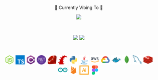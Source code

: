 

<!--
**JinBean/JinBean** is a ✨ _special_ ✨ repository because its `README.md` (this file) appears on your GitHub profile.

Here are some ideas to get you started:

- 🔭 I’m currently working on ...
- 🌱 I’m currently learning ...
- 👯 I’m looking to collaborate on ...
- 🤔 I’m looking for help with ...
- 💬 Ask me about ...
- 📫 How to reach me: ...
- 😄 Pronouns: ...
- ⚡ Fun fact: ...
-->

<div align="center">
  <h2></h2>
  </br>
  <p>🎵 Currently Vibing To 🎵</p>
  <img height=120 src="https://novatorem-a09y08ca4-jinbean.vercel.app/api/spotify/?background_color=242533&border_color=ffffff"/>
</div>


<div align="center">
  <h2></h2>
  </br>
  <picture float="left">
    <img height="180" src="https://github-readme-stats.vercel.app/api/top-langs/?username=JinBean&theme=radical&count_private=true&langs_count=8&layout=compact&hide=c%2B%2B,SCSS,Tcl,CSS,HTML,Powershell&exclude_repo=Unity-Bluetooth-IOS"/>
  </picture>
  <picture float="right">
    <img height="180" src="https://github-readme-stats.vercel.app/api?username=JinBean&theme=radical&show_icons=true&include_all_commits=true&count_private=true&custom_title=Github%20Stats" />
  </picture>
</div>

</br>




<h2></h2>
<p align="center">
<picture>
  <img src="https://raw.githubusercontent.com/devicons/devicon/master/icons/nodejs/nodejs-original.svg" alt="angular-js" width="30" height="30" />
</picture>
<picture>
  <img src="https://raw.githubusercontent.com/devicons/devicon/master/icons/typescript/typescript-original.svg" alt="typescript" width="30" height="30" />
</picture>
<picture>
  <img src="https://raw.githubusercontent.com/devicons/devicon/master/icons/csharp/csharp-original.svg" alt="bootstrap" width="30" height="30" />
</picture>
<picture>
  <img src="https://raw.githubusercontent.com/devicons/devicon/master/icons/dotnetcore/dotnetcore-original.svg" alt=".NET" width="30" height="30" />
</picture>
<picture>
  <img src="https://raw.githubusercontent.com/devicons/devicon/master/icons/ruby/ruby-original.svg" alt="travis" width="30" height="30" />
</picture>
<picture>
  <img src="https://raw.githubusercontent.com/devicons/devicon/master/icons/rails/rails-plain.svg" alt="travis" width="30" height="30" />
</picture>
<picture>
  <img src="https://raw.githubusercontent.com/devicons/devicon/master/icons/python/python-original.svg" alt="python" width="30" height="30" />
</picture>
<picture>
  <img src="https://raw.githubusercontent.com/devicons/devicon/master/icons/java/java-original.svg" alt="java" width="30" height="30" />
</picture>
<picture>
  <img src="https://raw.githubusercontent.com/github/explore/80688e429a7d4ef2fca1e82350fe8e3517d3494d/topics/aws/aws.png" alt="aws" width="30" height="30" />
</picture>
<picture>
  <img src="https://raw.githubusercontent.com/devicons/devicon/master/icons/googlecloud/googlecloud-original.svg" alt="Docker" width="30" height="30" />
</picture>
<picture>
  <img src="https://raw.githubusercontent.com/devicons/devicon/master/icons/docker/docker-original.svg" alt="Docker" width="30" height="30" />
</picture>
<picture>
  <img src="https://raw.githubusercontent.com/devicons/devicon/master/icons/mongodb/mongodb-original.svg" alt="mongodb" width="30" height="30" />
</picture>
<picture>
  <img src="https://raw.githubusercontent.com/devicons/devicon/master/icons/mysql/mysql-original.svg" alt="mysql" width="30" height="30" />
</picture>
<picture>
  <img src="https://raw.githubusercontent.com/devicons/devicon/master/icons/redis/redis-original.svg" alt="redis" width="30" height="30" />
</picture>
<picture>
  <img src="https://raw.githubusercontent.com/devicons/devicon/master/icons/arduino/arduino-original.svg" alt="vue" width="30" height="30" />
</picture>
<picture>
  <img src="https://raw.githubusercontent.com/devicons/devicon/master/icons/firebase/firebase-plain.svg" alt="vue" width="30" height="30" />
</picture>
<picture>
  <img src="https://raw.githubusercontent.com/devicons/devicon/master/icons/illustrator/illustrator-line.svg" alt="heroku" width="30" height="30" />
</picture>
<picture>
  <img src="https://raw.githubusercontent.com/devicons/devicon/master/icons/figma/figma-original.svg" alt="travis" width="30" height="30" />
</picture>
</p>
